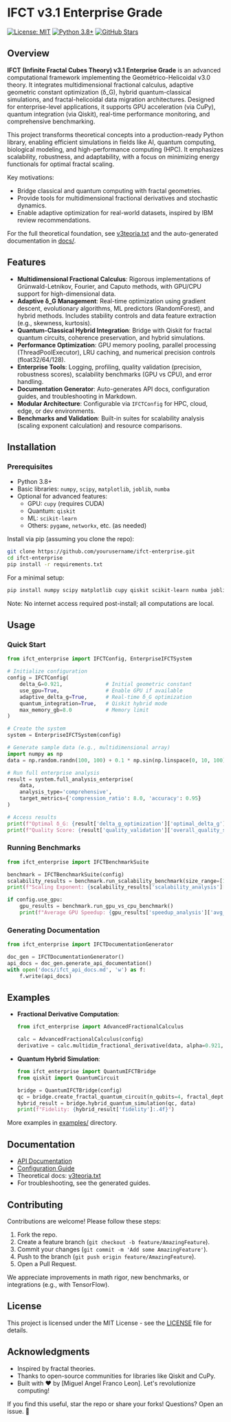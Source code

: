 # IFCT v3.1 Enterprise Grade

[![License: MIT](https://img.shields.io/badge/License-MIT-yellow.svg)](https://opensource.org/licenses/MIT)
[![Python 3.8+](https://img.shields.io/badge/python-3.8+-blue.svg)](https://www.python.org/downloads/)
[![GitHub Stars](https://img.shields.io/github/stars/MiguelAngelFrancoLeon/ifct-enterprise?style=social)](https://github.com/MiguelAngelFrancoLeon/ifct-enterprise)

## Overview

**IFCT (Infinite Fractal Cubes Theory) v3.1 Enterprise Grade** is an advanced computational framework implementing the Geométrico-Helicoidal v3.0 theory. It integrates multidimensional fractional calculus, adaptive geometric constant optimization (δ_G), hybrid quantum-classical simulations, and fractal-helicoidal data migration architectures. Designed for enterprise-level applications, it supports GPU acceleration (via CuPy), quantum integration (via Qiskit), real-time performance monitoring, and comprehensive benchmarking.

This project transforms theoretical concepts into a production-ready Python library, enabling efficient simulations in fields like AI, quantum computing, biological modeling, and high-performance computing (HPC). It emphasizes scalability, robustness, and adaptability, with a focus on minimizing energy functionals for optimal fractal scaling.

Key motivations:
- Bridge classical and quantum computing with fractal geometries.
- Provide tools for multidimensional fractional derivatives and stochastic dynamics.
- Enable adaptive optimization for real-world datasets, inspired by IBM review recommendations.

For the full theoretical foundation, see [v3teoria.txt](docs/v3teoria.txt) and the auto-generated documentation in [docs/](docs/).

## Features

- **Multidimensional Fractional Calculus**: Rigorous implementations of Grünwald-Letnikov, Fourier, and Caputo methods, with GPU/CPU support for high-dimensional data.
- **Adaptive δ_G Management**: Real-time optimization using gradient descent, evolutionary algorithms, ML predictors (RandomForest), and hybrid methods. Includes stability controls and data feature extraction (e.g., skewness, kurtosis).
- **Quantum-Classical Hybrid Integration**: Bridge with Qiskit for fractal quantum circuits, coherence preservation, and hybrid simulations.
- **Performance Optimization**: GPU memory pooling, parallel processing (ThreadPoolExecutor), LRU caching, and numerical precision controls (float32/64/128).
- **Enterprise Tools**: Logging, profiling, quality validation (precision, robustness scores), scalability benchmarks (GPU vs CPU), and error handling.
- **Documentation Generator**: Auto-generates API docs, configuration guides, and troubleshooting in Markdown.
- **Modular Architecture**: Configurable via `IFCTConfig` for HPC, cloud, edge, or dev environments.
- **Benchmarks and Validation**: Built-in suites for scalability analysis (scaling exponent calculation) and resource comparisons.

## Installation

### Prerequisites
- Python 3.8+
- Basic libraries: `numpy`, `scipy`, `matplotlib`, `joblib`, `numba`
- Optional for advanced features:
  - GPU: `cupy` (requires CUDA)
  - Quantum: `qiskit`
  - ML: `scikit-learn`
  - Others: `pygame`, `networkx`, etc. (as needed)

Install via pip (assuming you clone the repo):

```bash
git clone https://github.com/yourusername/ifct-enterprise.git
cd ifct-enterprise
pip install -r requirements.txt
```

For a minimal setup:
```bash
pip install numpy scipy matplotlib cupy qiskit scikit-learn numba joblib
```

Note: No internet access required post-install; all computations are local.

## Usage

### Quick Start

```python
from ifct_enterprise import IFCTConfig, EnterpriseIFCTSystem

# Initialize configuration
config = IFCTConfig(
    delta_G=0.921,              # Initial geometric constant
    use_gpu=True,               # Enable GPU if available
    adaptive_delta_g=True,      # Real-time δ_G optimization
    quantum_integration=True,   # Qiskit hybrid mode
    max_memory_gb=8.0           # Memory limit
)

# Create the system
system = EnterpriseIFCTSystem(config)

# Generate sample data (e.g., multidimensional array)
import numpy as np
data = np.random.randn(100, 100) + 0.1 * np.sin(np.linspace(0, 10, 100))

# Run full enterprise analysis
result = system.full_analysis_enterprise(
    data,
    analysis_type='comprehensive',
    target_metrics={'compression_ratio': 8.0, 'accuracy': 0.95}
)

# Access results
print(f"Optimal δ_G: {result['delta_g_optimization']['optimal_delta_g']}")
print(f"Quality Score: {result['quality_validation']['overall_quality_score']}")
```

### Running Benchmarks

```python
from ifct_enterprise import IFCTBenchmarkSuite

benchmark = IFCTBenchmarkSuite(config)
scalability_results = benchmark.run_scalability_benchmark(size_range=[100, 1000, 10000], iterations=3)
print(f"Scaling Exponent: {scalability_results['scalability_analysis']['scaling_exponent']:.3f}")

if config.use_gpu:
    gpu_results = benchmark.run_gpu_vs_cpu_benchmark()
    print(f"Average GPU Speedup: {gpu_results['speedup_analysis']['avg_speedup']:.2f}x")
```

### Generating Documentation

```python
from ifct_enterprise import IFCTDocumentationGenerator

doc_gen = IFCTDocumentationGenerator()
api_docs = doc_gen.generate_api_documentation()
with open('docs/ifct_api_docs.md', 'w') as f:
    f.write(api_docs)
```

## Examples

- **Fractional Derivative Computation**:
  ```python
  from ifct_enterprise import AdvancedFractionalCalculus

  calc = AdvancedFractionalCalculus(config)
  derivative = calc.multidim_fractional_derivative(data, alpha=0.921, method='fourier')
  ```

- **Quantum Hybrid Simulation**:
  ```python
  from ifct_enterprise import QuantumIFCTBridge
  from qiskit import QuantumCircuit

  bridge = QuantumIFCTBridge(config)
  qc = bridge.create_fractal_quantum_circuit(n_qubits=4, fractal_depth=3, delta_g=0.921)
  hybrid_result = bridge.hybrid_quantum_simulation(qc, data)
  print(f"Fidelity: {hybrid_result['fidelity']:.4f}")
  ```

More examples in [examples/](examples/) directory.

## Documentation

- [API Documentation](docs/ifct_enterprise_api_docs.md)
- [Configuration Guide](docs/ifct_enterprise_config_guide.md)
- Theoretical docs: [v3teoria.txt](docs/v3teoria.txt)
- For troubleshooting, see the generated guides.

## Contributing

Contributions are welcome! Please follow these steps:
1. Fork the repo.
2. Create a feature branch (`git checkout -b feature/AmazingFeature`).
3. Commit your changes (`git commit -m 'Add some AmazingFeature'`).
4. Push to the branch (`git push origin feature/AmazingFeature`).
5. Open a Pull Request.

We appreciate improvements in math rigor, new benchmarks, or integrations (e.g., with TensorFlow).

## License

This project is licensed under the MIT License - see the [LICENSE](LICENSE) file for details.

## Acknowledgments

- Inspired by fractal theories.
- Thanks to open-source communities for libraries like Qiskit and CuPy.
- Built with ❤️ by [Miguel Angel Franco Leon]. Let's revolutionize computing!

If you find this useful, star the repo or share your forks! Questions? Open an issue. 🚀
